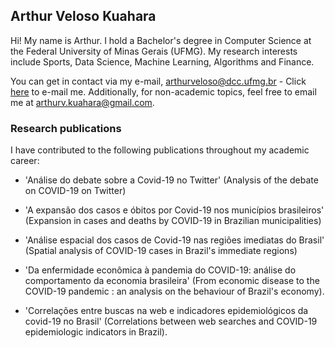 ## Arthur Veloso Kuahara

Hi! My name is Arthur. I hold a Bachelor's degree in Computer Science at the Federal University of Minas Gerais (UFMG). My research interests include Sports, Data Science, Machine Learning, Algorithms and Finance.

You can get in contact via my e-mail, arthurveloso@dcc.ufmg.br -  Click [here](mailto:arthurveloso@dcc.ufmg.br) to e-mail me. Additionally, for non-academic topics, feel free to email me at arthurv.kuahara@gmail.com.

### Research publications

I have contributed to the following publications throughout my academic career:

 - 'Análise do debate sobre a Covid-19 no Twitter' (Analysis of the debate on COVID-19 on Twitter)

 - 'A expansão dos casos e óbitos por Covid-19 nos municípios brasileiros' (Expansion in cases and deaths by COVID-19 in Brazilian municipalities)

 - 'Análise espacial dos casos de Covid-19 nas regiões imediatas do Brasil' (Spatial analysis of COVID-19 cases in Brazil's immediate regions)
 
 - 'Da enfermidade econômica à pandemia do COVID-19: análise do comportamento da economia brasileira' (From economic disease to the COVID-19 pandemic : an analysis on the behaviour of Brazil's economy).

 - 'Correlações entre buscas na web e indicadores epidemiológicos da covid-19 no Brasil' (Correlations between web searches and COVID-19 epidemiologic indicators in Brazil).


